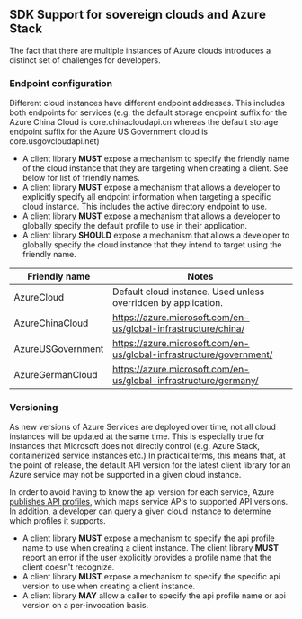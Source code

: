 ## SDK Support for sovereign clouds and Azure Stack

The fact that there are multiple instances of Azure clouds introduces a distinct set of challenges for developers.

### Endpoint configuration
Different cloud instances have different endpoint addresses. This includes both endpoints for services (e.g. the default storage endpoint suffix for the Azure China Cloud is core.chinacloudapi.cn whereas the default storage endpoint suffix for the Azure US Government cloud is core.usgovcloudapi.net)

- A client library **MUST** expose a mechanism to specify the friendly name of the cloud instance that they are targeting when creating a client. See below for list of friendly names.
- A client library **MUST** expose a mechanism that allows a developer to explicitly specify all endpoint information when targeting a specific cloud instance. This includes the active directory endpoint to use.
- A client library **MUST** expose a mechanism that allows a developer to globally specify the default profile to use in their application.
- A client library **SHOULD** expose a mechanism that allows a developer to globally specify the cloud instance that they intend to target using the friendly name.

|Friendly name|Notes|
|-|-|
|AzureCloud|Default cloud instance. Used unless overridden by application.
|AzureChinaCloud|https://azure.microsoft.com/en-us/global-infrastructure/china/|
|AzureUSGovernment|https://azure.microsoft.com/en-us/global-infrastructure/government/|
|AzureGermanCloud|https://azure.microsoft.com/en-us/global-infrastructure/germany/|

### Versioning

As new versions of Azure Services are deployed over time, not all cloud instances will be updated at the same time. This is especially true for instances that Microsoft does not directly control (e.g. Azure Stack, containerized service instances etc.)
In practical terms, this means that, at the point of release, the default API version for the latest client library for an Azure service may not be supported in a given cloud instance.

In order to avoid having to know the api version for each service, Azure [publishes API profiles](https://docs.microsoft.com/en-us/azure-stack/user/azure-stack-profiles-azure-resource-manager-versions?view=azs-1910), which maps service APIs to supported API versions. In addition, a developer can query a given cloud instance to determine which profiles it supports.

- A client library **MUST** expose a mechanism to specify the api profile name to use when creating a client instance. The client library **MUST** report an error if the user explicitly provides a profile name that the client doesn't recognize.
- A client library **MUST** expose a mechanism to specify the specific api version to use when creating a client instance.
- A client library **MAY** allow a caller to specify the api profile name or api version on a per-invocation basis.